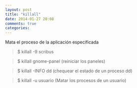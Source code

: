 ```yaml
---
layout: post
title: "killall"
date: 2014-01-27 20:08
comments: true
categories: 
---
```

Mata el proceso de la aplicación especificada

>$ killall -9 scribus

>$ killall gnome-panel (reiniciar los paneles)

>$ killall -INFO dd  (chequear el estado de un proceso dd)

>$ killall -u usuario (Matar los procesos de un	 usuario)

